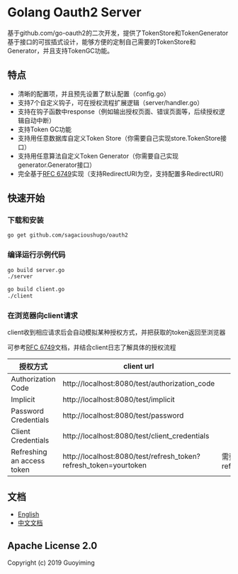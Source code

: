 # Golang Oauth2 Server
基于github.com/go-oauth2的二次开发，提供了TokenStore和TokenGenerator基于接口的可拔插式设计，能够方便的定制自己需要的TokenStore和Generator，并且支持TokenGC功能。


## 特点
* 清晰的配置项，并且预先设置了默认配置（config.go）
* 支持7个自定义钩子，可在授权流程扩展逻辑（server/handler.go）
* 支持在钩子函数中response（例如输出授权页面、错误页面等，后续授权逻辑自动中断）
* 支持Token GC功能
* 支持用任意数据库自定义Token Store（你需要自己实现store.TokenStore接口）
* 支持用任意算法自定义Token Generator（你需要自己实现generator.Generator接口）
* 完全基于[RFC 6749](https://tools.ietf.org/html/rfc6749)实现（支持RedirectURI为空，支持配置多RedirectURI）



## 快速开始
### 下载和安装
```bash
go get github.com/sagacioushugo/oauth2
```

### 编译运行示例代码

```bash
go build server.go
./server

go build client.go
./client
```

### 在浏览器向client请求

client收到相应请求后会自动模拟某种授权方式，并把获取的token返回至浏览器

可参考[RFC 6749](https://tools.ietf.org/html/rfc6749)文档，并结合client日志了解具体的授权流程

授权方式| client url | 备注
---|---|---
Authorization Code|http://localhost:8080/test/authorization_code |
Implicit|http://localhost:8080/test/implicit |
Password Credentials|http://localhost:8080/test/password|
Client Credentials | http://localhost:8080/test/client_credentials|
Refreshing an access token|http://localhost:8080/test/refresh_token?refresh_token=yourtoken| 需要参数refresh_token


## 文档
* [English](./README.md)
* [中文文档](./README_CH.md)

## Apache License 2.0

  Copyright (c) 2019 Guoyiming